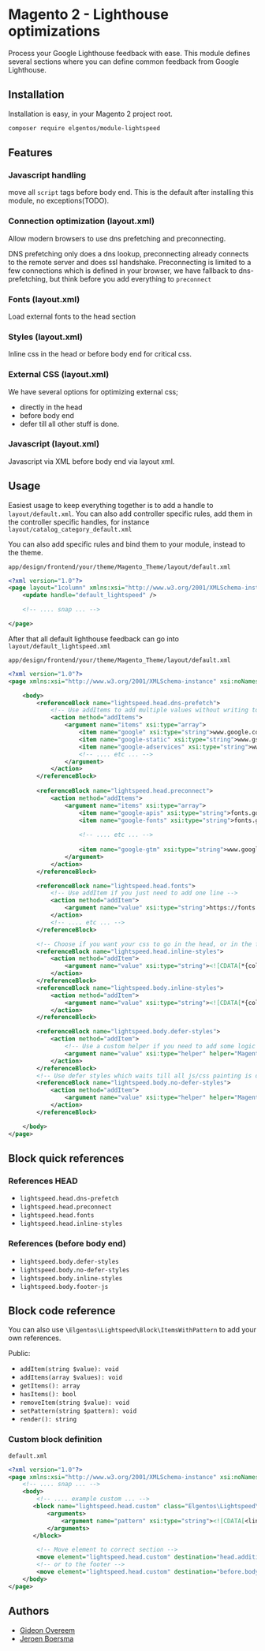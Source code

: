 # Magento 2 - Lighthouse optimizations

Process your Google Lighthouse feedback with ease. This module defines several sections where you can define
common feedback from Google Lighthouse.

## Installation

Installation is easy, in your Magento 2 project root.

```bash
composer require elgentos/module-lightspeed
```

## Features

### Javascript handling
move all `script` tags before body end. This is the default after installing this module, no exceptions(TODO).

### Connection optimization (layout.xml)
Allow modern browsers to use dns prefetching and preconnecting.

DNS prefetching only does a dns lookup, preconnecting already connects to the remote server and does ssl handshake.
Preconnecting is limited to a few connections which is defined in your browser, we have fallback to dns-prefetching,
but think before you add everything to `preconnect` 

### Fonts (layout.xml)
Load external fonts to the head section

### Styles (layout.xml)
Inline css in the head or before body end for critical css.

### External CSS (layout.xml)
We have several options for optimizing external css;
* directly in the head
* before body end
* defer till all other stuff is done. 

### Javascript (layout.xml)
Javascript via XML before body end via layout xml.

## Usage

Easiest usage to keep everything together is to add a handle to `layout/default.xml`.
You can also add controller specific rules, add them in the controller specific handles, for instance `layout/catalog_category_default.xml`

You can also add specific rules and bind them to your module, instead to the theme.

`app/design/frontend/your/theme/Magento_Theme/layout/default.xml`
```xml
<?xml version="1.0"?>
<page layout="1column" xmlns:xsi="http://www.w3.org/2001/XMLSchema-instance" xsi:noNamespaceSchemaLocation="urn:magento:framework:View/Layout/etc/page_configuration.xsd">
    <update handle="default_lightspeed" />

    <!-- .... snap ... -->

</page>
``` 

After that all default lighthouse feedback can go into `layout/default_lightspeed.xml`

`app/design/frontend/your/theme/Magento_Theme/layout/default.xml`
```xml
<?xml version="1.0"?>
<page xmlns:xsi="http://www.w3.org/2001/XMLSchema-instance" xsi:noNamespaceSchemaLocation="urn:magento:framework:View/Layout/etc/page_configuration.xsd">

    <body>
        <referenceBlock name="lightspeed.head.dns-prefetch">
            <!-- Use addItems to add multiple values without writing to much code -->
            <action method="addItems">
                <argument name="items" xsi:type="array">
                    <item name="google" xsi:type="string">www.google.com</item>
                    <item name="google-static" xsi:type="string">www.gstatic.com</item>
                    <item name="google-adservices" xsi:type="string">www.googleadservices.com</item>
                    <!-- .... etc ... -->
                </argument>
            </action>
        </referenceBlock>
    
        <referenceBlock name="lightspeed.head.preconnect">
            <action method="addItems">
                <argument name="items" xsi:type="array">
                    <item name="google-apis" xsi:type="string">fonts.googleapis.com</item>
                    <item name="google-fonts" xsi:type="string">fonts.gstatic.com</item>
    
                    <!-- .... etc ... -->
                    
                    <item name="google-gtm" xsi:type="string">www.googletagmanager.com</item>
                </argument>
            </action>
        </referenceBlock>

        <referenceBlock name="lightspeed.head.fonts">
            <!-- Use addItem if you just need to add one line -->
            <action method="addItem">
                <argument name="value" xsi:type="string">https://fonts.googleapis.com/css?family=Font&amp;amp;display=swap</argument>
            </action>
            <!-- .... etc ... -->
        </referenceBlock>

        <!-- Choose if you want your css to go in the head, or in the footer -->
        <referenceBlock name="lightspeed.head.inline-styles">
            <action method="addItem">
                <argument name="value" xsi:type="string"><![CDATA[*{color: red !important;}]]></argument>
            </action>
        </referenceBlock>
        <referenceBlock name="lightspeed.body.inline-styles">
            <action method="addItem">
                <argument name="value" xsi:type="string"><![CDATA[*{color: red !important;}]]></argument>
            </action>
        </referenceBlock>

        <referenceBlock name="lightspeed.body.defer-styles">
            <action method="addItem">
                <!-- Use a custom helper if you need to add some logic outside of layout.xml, needs to return a string -->
                <argument name="value" xsi:type="helper" helper="Magento\Helper\Data::getStyleSheet" />
            </action>
        </referenceBlock>
        <!-- Use defer styles which waits till all js/css painting is done -->
        <referenceBlock name="lightspeed.body.no-defer-styles">
            <action method="addItem">
                <argument name="value" xsi:type="helper" helper="Magento\Helper\Data::getStyleSheet" />
            </action>
        </referenceBlock>

    </body>
</page>
``` 

## Block quick references

### References HEAD

* `lightspeed.head.dns-prefetch`
* `lightspeed.head.preconnect`
* `lightspeed.head.fonts`
* `lightspeed.head.inline-styles`

### References (before body end)

* `lightspeed.body.defer-styles`
* `lightspeed.body.no-defer-styles`
* `lightspeed.body.inline-styles`
* `lightspeed.body.footer-js`

## Block code reference

You can also use `\Elgentos\Lightspeed\Block\ItemsWithPattern` to add your own references.

Public:
* `addItem(string $value): void`
* `addItems(array $values): void`
* `getItems(): array`
* `hasItems(): bool`
* `removeItem(string $value): void`
* `setPattern(string $pattern): void`
* `render(): string`

### Custom block definition

`default.xml`
```xml
<?xml version="1.0"?>
<page xmlns:xsi="http://www.w3.org/2001/XMLSchema-instance" xsi:noNamespaceSchemaLocation="urn:magento:framework:View/Layout/etc/page_configuration.xsd">
    <!-- .... snap ... -->
    <body>
        <!-- .... example custom ... -->
       <block name="lightspeed.head.custom" class="Elgentos\Lightspeed\Block\ItemsWithPattern">
           <arguments>
               <argument name="pattern" xsi:type="string"><![CDATA[<link href="//%s" rel="dns-prefetch" />]]></argument>
           </arguments>
       </block>

        <!-- Move element to correct section -->
        <move element="lightspeed.head.custom" destination="head.additional" />
        <!-- or to the footer -->
        <move element="lightspeed.head.custom" destination="before.body.end" />
    </body>
</page>
```


## Authors
* [Gideon Overeem](@govereem)
* [Jeroen Boersma](@Jeroen_Boersma)
